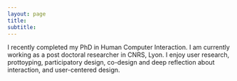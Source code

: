 ```yaml
---
layout: page
title:
subtitle: 
---
```




I recently completed my PhD in Human Computer Interaction. I am currently working as a post doctoral researcher in CNRS, Lyon. I enjoy user research, prottoyping, participatory design, co-design and deep reflection about interaction, and user-centered design. 

